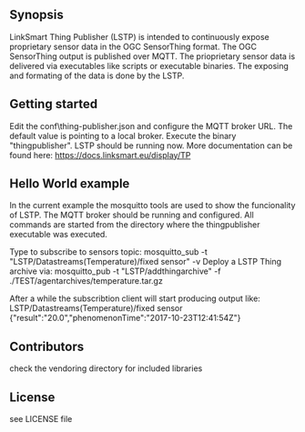 ## Synopsis

LinkSmart Thing Publisher (LSTP) is intended to continuously expose proprietary sensor data in the OGC SensorThing format.
The OGC SensorThing output is published over MQTT. The prioprietary sensor data is delivered via executables like scripts
or executable binaries. The exposing and formating of the data is done by the LSTP.

## Getting started

Edit the conf\thing-publisher.json and configure the MQTT broker URL. The default value is pointing to a local broker.
Execute the binary "thingpublisher". LSTP should be running now.
More documentation can be found here: https://docs.linksmart.eu/display/TP


## Hello World example

In the current example the mosquitto tools are used to show the funcionality of LSTP. The MQTT broker should be running
and configured. All commands are started from the directory where the thingpublisher executable was executed.

Type to subscribe to sensors topic: mosquitto_sub -t "LSTP/Datastreams(Temperature)/fixed sensor" -v
Deploy a LSTP Thing archive via: mosquitto_pub -t "LSTP/addthingarchive" -f ./TEST/agentarchives/temperature.tar.gz

After a while the subscribtion client will start producing output like:
LSTP/Datastreams(Temperature)/fixed sensor {"result":"20.0","phenomenonTime":"2017-10-23T12:41:54Z"}


## Contributors

check the vendoring directory for included libraries

## License

see LICENSE file

